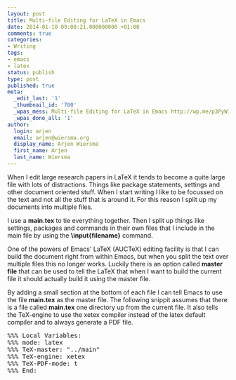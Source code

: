```yaml
---
layout: post
title: Multi-file Editing for LaTeX in Emacs
date: 2014-01-10 09:00:21.000000000 +01:00
comments: true
categories:
- Writing
tags:
- emacs
- latex
status: publish
type: post
published: true
meta:
  _edit_last: '1'
  _thumbnail_id: '700'
  _wpas_mess: Multi-file Editing for LaTeX in Emacs http://wp.me/p3PyW1-bd
  _wpas_done_all: '1'
author:
  login: arjen
  email: arjen@wiersma.org
  display_name: Arjen Wiersma
  first_name: Arjen
  last_name: Wiersma
---
```

<p>When I edit large research papers in LaTeX it tends to become a quite large file with lots of distractions. Things like package statements, settings and other document oriented stuff. When I start writing I like to be focussed on the text and not all the stuff that is around it. For this reason I split up my documents into multiple files. </p>
<p>I use a <strong>main.tex</strong> to tie everything together. Then I split up things like settings, packages and commands in their own files that I include in the main file by using the <strong>\input{filename}</strong> command.</p>
<p>One of the powers of Emacs' LaTeX (AUCTeX) editing facility is that I can build the document right from within Emacs, but when you split the text over multiple files this no longer works. Luckily there is an option called <strong>master file</strong> that can be used to tell the LaTeX that when I want to build the current file it should actually build it using the master file.</p>
<p>By adding a small section at the bottom of each file I can tell Emacs to use the file <strong>main.tex</strong> as the master file. The following snippit assumes that there is a file called <strong>main.tex</strong> one directory up from the current file. It also tells the TeX-engine to use the xetex compiler instead of the latex default compiler and to always generate a PDF file.</p>
<pre lang="latex">
%%% Local Variables: 
%%% mode: latex
%%% TeX-master: "../main"
%%% TeX-engine: xetex
%%% TeX-PDF-mode: t
%%% End: 
</pre>
